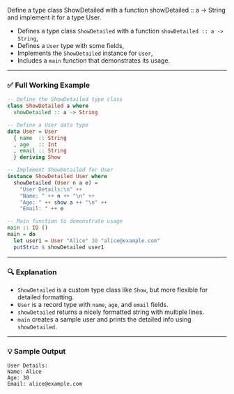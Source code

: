 Define a type class ShowDetailed with a function showDetailed :: a -> String and implement it for a type User.



* Defines a type class `ShowDetailed` with a function `showDetailed :: a -> String`,
* Defines a `User` type with some fields,
* Implements the `ShowDetailed` instance for `User`,
* Includes a `main` function that demonstrates its usage.

---

### ✅ Full Working Example

```haskell
-- Define the ShowDetailed type class
class ShowDetailed a where
  showDetailed :: a -> String

-- Define a User data type
data User = User
  { name  :: String
  , age   :: Int
  , email :: String
  } deriving Show

-- Implement ShowDetailed for User
instance ShowDetailed User where
  showDetailed (User n a e) =
    "User Details:\n" ++
    "Name: " ++ n ++ "\n" ++
    "Age: " ++ show a ++ "\n" ++
    "Email: " ++ e

-- Main function to demonstrate usage
main :: IO ()
main = do
  let user1 = User "Alice" 30 "alice@example.com"
  putStrLn $ showDetailed user1
```

---

### 🔍 Explanation

* `ShowDetailed` is a custom type class like `Show`, but more flexible for detailed formatting.
* `User` is a record type with `name`, `age`, and `email` fields.
* `showDetailed` returns a nicely formatted string with multiple lines.
* `main` creates a sample user and prints the detailed info using `showDetailed`.

---

### 💡 Sample Output

```
User Details:
Name: Alice
Age: 30
Email: alice@example.com
```

